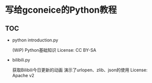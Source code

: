 写给gconeice的Python教程
========================

TOC
---
  - python introduction.py

      (WiP) Python基础知识
      License: CC BY-SA

  - bilibili.py

      获取Bilibili今日更新的动画
      演示了urlopen、zlib、json的使用
      License: Apache v2

